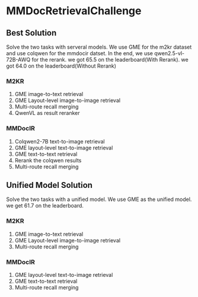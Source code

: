 # MMDocRetrievalChallenge

## Best Solution
Solve the two tasks with serveral models.
We use GME for the m2kr dataset and use colqwen for the mmdocir datset. In the end, we use qwen2.5-vl-72B-AWQ for the rerank.
we got 65.5 on the leaderboard(With Rerank).
we got 64.0 on the leaderboard(Without Rerank)


### M2KR
1. GME image-to-text retrieval
2. GME Layout-level image-to-image retrieval
3. Multi-route recall merging
4. QwenVL as result reranker

### MMDocIR
1. Colqwen2-7B text-to-image retrieval
2. GME layout-level text-to-image retrieval
3. GME text-to-text retrieval
4. Rerank the colqwen results
5. Multi-route recall merging 

## Unified Model Solution
Solve the two tasks with a unified model.
We use GME as the unified model.
we get 61.7 on the leaderboard.

### M2KR
1. GME image-to-text retrieval
2. GME Layout-level image-to-image retrieval
3. Multi-route recall merging

### MMDocIR
1. GME layout-level text-to-image retrieval
2. GME text-to-text retrieval
3. Multi-route recall merging
